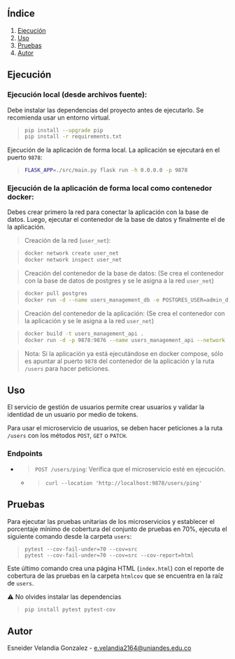## Índice

1. [Ejecución](#ejecución)
2. [Uso](#uso)
3. [Pruebas](#pruebas)
4. [Autor](#autor)

## Ejecución

### Ejecución local (desde archivos fuente):

Debe instalar las dependencias del proyecto antes de ejecutarlo. Se recomienda usar un entorno virtual.

> ```bash
> pip install --upgrade pip
> pip install -r requirements.txt
> ```

Ejecución de la aplicación de forma local. La aplicación se ejecutará en el puerto `9878`:

> ```bash
> FLASK_APP=./src/main.py flask run -h 0.0.0.0 -p 9878
> ```

### Ejecución de la aplicación de forma local como contenedor docker:

Debes crear primero la red para conectar la aplicación con la base de datos. Luego, ejecutar el contenedor de la base de datos y finalmente el de la aplicación.

> Creación de la red (`user_net`): 

> ```bash
> docker network create user_net
> docker network inspect user_net
> ```

> Creación del contenedor de la base de datos: (Se crea el contenedor con la base de datos de postgres y se le asigna a la red `user_net`)

> ```bash
> docker pull postgres
> docker run -d --name users_management_db -e POSTGRES_USER=admin_db -e POSTGRES_PASSWORD=user_db_pw -e POSTGRES_DB=user_db -p 5434:5432 --network=user_net postgres
> ```

> Creación del contenedor de la aplicación: (Se crea el contenedor con la aplicación y se le asigna a la red `user_net`)

> ```bash 
> docker build -t users_management_api .
> docker run -d -p 9878:9876 --name users_management_api --network user_net -e DB_USER=admin_db -e DB_PASSWORD=user_db_pw -e DB_HOST=users_management_db -e DB_PORT=5432 -e DB_NAME=user_db users_management_api
> ```

> Nota: Si la aplicación ya está ejecutándose en docker compose, sólo es apuntar al puerto `9878` del contenedor de la aplicación y la ruta `/users` para hacer peticiones.

## Uso

El servicio de gestión de usuarios permite crear usuarios y validar la identidad de un usuario por medio de tokens.

Para usar el microservicio de usuarios, se deben hacer peticiones a la ruta `/users` con los métodos `POST`, `GET` o `PATCH`.

### Endpoints
- > `POST /users/ping`: Verifica que el microservicio esté en ejecución.
  - > ``` curl --location 'http://localhost:9878/users/ping' ```



## Pruebas

Para ejecutar las pruebas unitarias de los microservicios y establecer el porcentaje mínimo de cobertura del conjunto de pruebas en 70%, ejecuta el siguiente comando desde la carpeta `users`:
> ```
> pytest --cov-fail-under=70 --cov=src
> pytest --cov-fail-under=70 --cov=src --cov-report=html
> ```

Este último comando crea una página HTML (`index.html`) con el reporte de cobertura de las pruebas en la carpeta `htmlcov` que se encuentra en la raíz de `users`.

:warning: No olvides instalar las dependencias
> ``` bash
> pip install pytest pytest-cov
> ```

## Autor

Esneider Velandia Gonzalez - e.velandia2164@uniandes.edu.co
